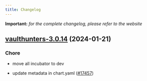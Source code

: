 ```yaml
---
title: Changelog
---
```


**Important:**
*for the complete changelog, please refer to the website*



## [vaulthunters-3.0.14](https://github.com/truecharts/charts/compare/vaulthunters-3.0.13...vaulthunters-3.0.14) (2024-01-21)

### Chore



- move all incubator to dev

- update metadata in chart.yaml ([#17457](https://github.com/truecharts/charts/issues/17457))